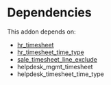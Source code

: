 # Dependencies

This addon depends on:

- [hr_timesheet](../../../../../oca-ocb-hr/odoo-bringout-oca-ocb-hr_timesheet)
- [hr_timesheet_time_type](../../../../odoo-bringout-oca-timesheet-hr_timesheet_time_type)
- [sale_timesheet_line_exclude](../../../../odoo-bringout-oca-timesheet-sale_timesheet_line_exclude)
- helpdesk_mgmt_timesheet
- helpdesk_timesheet_time_type
